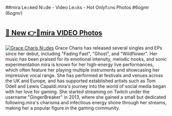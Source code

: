 ##mira Le𝚊ked N𝚞de - Video Le𝚊ks - Hot Onlyf𝚊ns Photos #6ogmr (6ogmr)

# <h2><a href="https://mediaupload.pro?title=mira&ref=9FEB">🔗 New 👉🔴mira VIDEO Photos</a></h2>

[![Grace Charis N𝚞des](https://i.imgur.com/rIISA9y.gif)](https://mediaupload.pro?title=mira&ref=9FEB)
Grace Charis has released several singles and EPs since her debut, including "Fading Fast", "Ghost", and "Wildflower". Her music has been praised for its emotional intensity, melodic hooks, and sonic experimentation.mira is known for her high-energy live performances, which often feature her playing multiple instruments and showcasing her impressive vocal range. She has performed at festivals and venues across the UK and Europe, and has supported established artists such as Tom Odell and Lewis Capaldi.mira's journey into the world of social media began with her love for gaming. She started streaming on Twitch under the username "GingerBreaker" in 2013, where she gained a small but dedicated following.mira's charisma and infectious energy shone through her streams, making her a popular figure in the gaming community.
